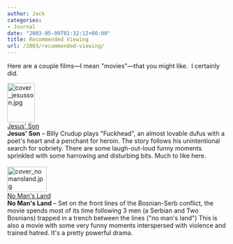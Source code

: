 ```yaml
---
author: Jack
categories:
- Journal
date: "2003-05-09T01:32:12+00:00"
title: Recommended Viewing
url: /2003/recommended-viewing/
---
```


Here are a couple films&mdash;I mean "movies"&mdash;that you might like.&nbsp; I certainly did.



<div>
  <div>
    <img alt="cover_jesusson.jpg" src="https://www.jackbaty.com/blog/archives/images/cover_jesusson.jpg" width="63" height="90" border="0" /><br /><a href="http://us.imdb.com/Title?0186253">Jesus' Son</a>
  </div>
  
  <div>
    <strong>Jesus' Son</strong> &#8211; Billy Crudup plays "Fuckhead", an almost lovable dufus with a poet's heart and a penchant for heroin. The story follows his unintentional search for sobriety. There are some laugh-out-loud funny moments sprinkled with some harrowing and disturbing bits. Much to like here.
  </div>
</div>



<div>
  <div>
    <br /> <img alt="cover_nomansland.jpg" src="https://www.jackbaty.com/blog/archives/images/cover_nomansland.jpg" width="90" height="58" border="0" /><br /><a href="http://us.imdb.com/Title?0283509">No Man's Land</a>
  </div>
  
  <div>
    <strong>No Man's Land</strong> &#8211; Set on the front lines of the Bosnian-Serb conflict, the movie spends most of its time following 3 men (a Serbian and Two Bosnians) trapped in a trench between the lines ("no man's land") This is also a movie with some very funny moments interspersed with violence and trained hatred. It's a pretty powerful drama.
  </div>
  
  <p>
    </div>
  </p>
